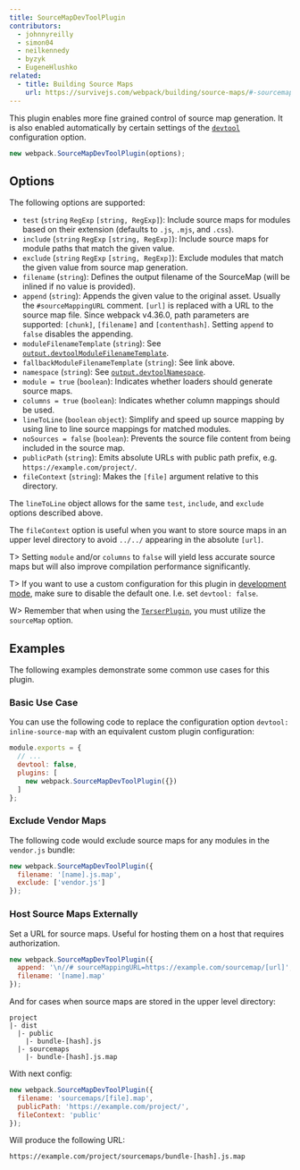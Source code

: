 ```yaml
---
title: SourceMapDevToolPlugin
contributors:
  - johnnyreilly
  - simon04
  - neilkennedy
  - byzyk
  - EugeneHlushko
related:
  - title: Building Source Maps
    url: https://survivejs.com/webpack/building/source-maps/#-sourcemapdevtoolplugin-and-evalsourcemapdevtoolplugin-
---
```


This plugin enables more fine grained control of source map generation. It is also enabled automatically by certain settings of the [`devtool`](/configuration/devtool/) configuration option.

```js
new webpack.SourceMapDevToolPlugin(options);
```


## Options

The following options are supported:

- `test` (`string` `RegExp` `[string, RegExp]`): Include source maps for modules based on their extension (defaults to `.js`, `.mjs`, and `.css`).
- `include` (`string` `RegExp` `[string, RegExp]`): Include source maps for module paths that match the given value.
- `exclude` (`string` `RegExp` `[string, RegExp]`): Exclude modules that match the given value from source map generation.
- `filename` (`string`): Defines the output filename of the SourceMap (will be inlined if no value is provided).
- `append` (`string`): Appends the given value to the original asset. Usually the `#sourceMappingURL` comment. `[url]` is replaced with a URL to the source map file. Since webpack v4.36.0, path parameters are supported: `[chunk]`, `[filename]` and `[contenthash]`. Setting `append` to `false` disables the appending.
- `moduleFilenameTemplate` (`string`): See [`output.devtoolModuleFilenameTemplate`](/configuration/output/#outputdevtoolmodulefilenametemplate).
- `fallbackModuleFilenameTemplate` (`string`): See link above.
- `namespace` (`string`): See [`output.devtoolNamespace`](/configuration/output/#outputdevtoolnamespace).
- `module = true` (`boolean`): Indicates whether loaders should generate source maps.
- `columns = true` (`boolean`): Indicates whether column mappings should be used.
- `lineToLine` (`boolean` `object`): Simplify and speed up source mapping by using line to line source mappings for matched modules.
- `noSources = false` (`boolean`): Prevents the source file content from being included in the source map.
- `publicPath` (`string`): Emits absolute URLs with public path prefix, e.g. `https://example.com/project/`.
- `fileContext` (`string`): Makes the `[file]` argument relative to this directory.

The `lineToLine` object allows for the same `test`, `include`, and `exclude` options described above.

The `fileContext` option is useful when you want to store source maps in an upper level directory to avoid `../../` appearing in the absolute `[url]`.

T> Setting `module` and/or `columns` to `false` will yield less accurate source maps but will also improve compilation performance significantly.

T> If you want to use a custom configuration for this plugin in [development mode](/configuration/mode/#mode-development), make sure to disable the default one. I.e. set `devtool: false`.

W> Remember that when using the [`TerserPlugin`](/plugins/terser-webpack-plugin), you must utilize the `sourceMap` option.

## Examples

The following examples demonstrate some common use cases for this plugin.

### Basic Use Case

You can use the following code to replace the configuration option `devtool: inline-source-map` with an equivalent custom plugin configuration:

```js
module.exports = {
  // ...
  devtool: false,
  plugins: [
    new webpack.SourceMapDevToolPlugin({})
  ]
};
```

### Exclude Vendor Maps

The following code would exclude source maps for any modules in the `vendor.js` bundle:

```js
new webpack.SourceMapDevToolPlugin({
  filename: '[name].js.map',
  exclude: ['vendor.js']
});
```

### Host Source Maps Externally

Set a URL for source maps. Useful for hosting them on a host that requires authorization.

```js
new webpack.SourceMapDevToolPlugin({
  append: '\n//# sourceMappingURL=https://example.com/sourcemap/[url]',
  filename: '[name].map'
});
```

And for cases when source maps are stored in the upper level directory:

```code
project
|- dist
  |- public
    |- bundle-[hash].js
  |- sourcemaps
    |- bundle-[hash].js.map
```

With next config:

```js
new webpack.SourceMapDevToolPlugin({
  filename: 'sourcemaps/[file].map',
  publicPath: 'https://example.com/project/',
  fileContext: 'public'
});
```

Will produce the following URL:

```code
https://example.com/project/sourcemaps/bundle-[hash].js.map
```
